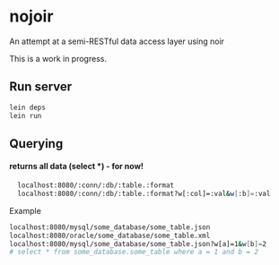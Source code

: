 # nojoir

An attempt at a semi-RESTful data access layer using noir

This is a work in progress.

## Run server

```bash
lein deps
lein run
```

## Querying
#### returns all data (select *) - for now!

```bash
  localhost:8080/:conn/:db/:table.:format
  localhost:8080/:conn/:db/:table.:format?w[:col]=:val&w[:b]=:val
```

Example

```bash
localhost:8080/mysql/some_database/some_table.json
localhost:8080/oracle/some_database/some_table.xml
localhost:8080/mysql/some_database/some_table.json?w[a]=1&w[b]=2
# select * from some_database.some_table where a = 1 and b = 2
```